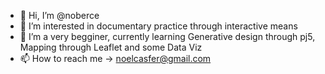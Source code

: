 - 👋 Hi, I’m @noberce
- 👀 I’m interested in documentary practice through interactive means
- 🌱 I’m a very begginer, currently learning Generative design through pj5, Mapping through Leaflet and some Data Viz
- 📫 How to reach me -> noelcasfer@gmail.com

<!---
noberce/noberce is a ✨ special ✨ repository because its `README.md` (this file) appears on your GitHub profile.
You can click the Preview link to take a look at your changes.
--->
